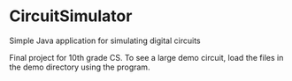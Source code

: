# CircuitSimulator
Simple Java application for simulating digital circuits

Final project for 10th grade CS. To see a large demo circuit, load the files in the demo directory using the program.

